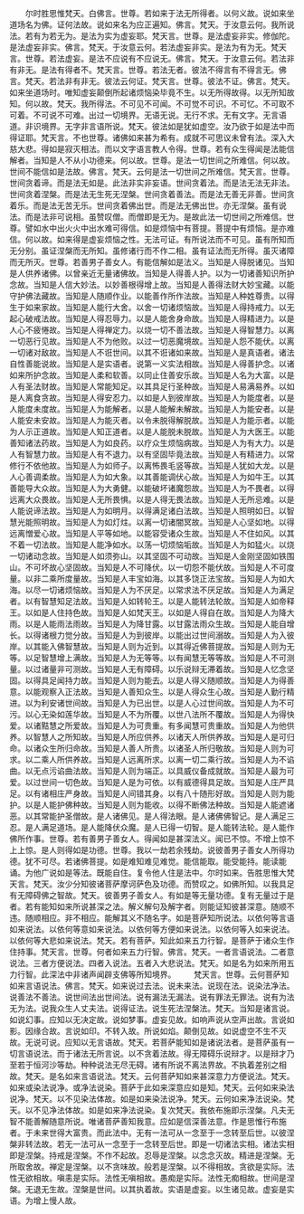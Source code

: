 <!-- { "loadSidebar": true } -->
　　尔时胜思惟梵天。白佛言。世尊。若如来于法无所得者。以何义故。说如来坐道场名为佛。证何法故。说如来名为应正遍知。佛言。梵天。于汝意云何。我所说法。若有为若无为。是法为实为虚妄耶。梵天言。世尊。是法虚妄非实。修伽陀。是法虚妄非实。佛言。梵天。于汝意云何。若法虚妄非实。是法为有为无。梵天言。世尊。若法虚妄。是法不应说有不应说无。佛言。梵天。于汝意云何。若法非有非无。是法有得者不。梵天言。世尊。若法无者。彼法不得言有不得言无。佛言。梵天。若法非有非无。彼法云何证。梵天言。世尊。彼法不证。佛言。梵天。如来坐道场时。唯知虚妄颠倒所起诸烦恼染毕竟不生。以无所得故得。以无所知故知。何以故。梵天。我所得法。不可见不可闻。不可觉不可识。不可忆。不可取不可着。不可说不可难。出过一切境界。无语无说。无行不求。无有文字。无言语道。非识境界。无字非言语所说。梵天。彼法如是犹如虚空。汝乃欲于如是法中而得证耶。梵天言。不也世尊。诸佛如来甚为希有。成就不可思议未曾有法。深入大慈大悲。得如是寂灭相法。而以文字语言教人令得。世尊。若有众生得闻是法能信解者。当知是人不从小功德来。何以故。世尊。是法一切世间之所难信。何以故。世间不能信如是法故。佛言。梵天。云何是法一切世间之所难信。梵天言。世尊。世间贪着谛。而是法无如是。此法非实非妄语。世间贪着法。而是法无法无非法。世间贪着涅槃。而是法无生死无涅槃。世间贪着善法。而是法无善无非善。世间贪着乐。而是法无苦无乐。世间贪着佛出世。而是法无佛出世。亦无涅槃。虽有说法。而是法非可说相。虽赞叹僧。而僧即是无为。是故此法一切世间之所难信。世尊。譬如水中出火火中出水难可得信。如是烦恼中有菩提。菩提中有烦恼。是亦难信。何以故。如来得是虚妄烦恼之性。无法可证。有所说法而不可见。虽有所知而无分别。虽证涅槃而无所知。虽修诸行而不作二相。虽有证法而无所得。虽灭诸障而无所灭。世尊。若善男子善女人。有能信解如是法义。当知是人得脱诸见。当知是人供养诸佛。以曾亲近无量诸佛故。当知是人得善人护。以为一切诸善知识所护念故。当知是人信大妙法。以妙善根得增上故。当知是人善得法财大妙宝藏。以能守护佛法藏故。当知是人随顺作业。以能善作所作法故。当知是人种姓尊贵。以得生于如来家故。当知是人能行大舍。以舍一切诸烦恼故。当知是人得持戒力。以无起心破戒法故。当知是人得忍辱力。以是人能舍身命故。当知是人得精进力。以是人心不疲惓故。当知是人得禅定力。以烧一切不善法故。当知是人得智慧力。以离一切恶行见故。当知是人不为他败。以过一切恶魔境故。当知是人怨不能伏。以离一切诸对敌故。当知是人不诳世间。以其不诳诸如来故。当知是人是真语者。诸法自性善能说故。当知是人是实语者。说第一义实法相故。当知是人得善护念。以诸如来所护念故。当知是人柔和软善。以同止住善安乐故。当知是人名为大富。以是人有圣法财故。当知是人常能知足。以其具足行圣种故。当知是人易满易养。以如是人离食贪故。当知是人得安忍力。以如是人到彼岸故。当知是人为能度者。以是人能度未度故。当知是人为能解者。以是人能解未解故。当知是人为能安者。以是人能安未安故。当知是人为能灭者。以令未脱得解脱故。当知是人为能示者。以能为人示正道故。当知是人知正道者。以是人能脱未脱故。当知是人为大医王。以能善知诸法药故。当知是人为如良药。以疗众生烦恼病故。当知是人为有大力。以是人有智慧力故。当知是人有不退力。以有坚固毕竟法故。当知是人有精进力。以常修行不依他故。当知是人为如师子。以离怖畏毛竖等故。当知是人犹如大龙。以是人心善调柔故。当知是人为如大象。以其善能调伏心故。当知是人为如牛王。以其善能导大众故。当知是人为大勇健。以能破坏诸魔怨故。当知是人为不畏者。以得远离大众畏故。当知是人无所畏惧。以是人得无畏法故。当知是人无所忌难。以是人能说谛法故。当知是人为如明月。以得满足诸白法故。当知是人照明如日。以智慧光能照明故。当知是人为如灯炷。以离一切诸闇冥故。当知是人心坚如地。以得远离憎爱心故。当知是人平等如地。以能容受诸众生故。当知是人不住如风。以其不着一切法故。当知是人能净如水。以荡一切烦恼垢故。当知是人为如猛火。以烧一切诸动念故。当知是人如须弥山。以其坚固不可动故。当知是人金刚坚固如铁围山。不可坏故心坚固故。当知是人不可降伏。以一切怨不能伏故。当知是人不可度量。以非二乘所度量故。当知是人丰宝如海。以其多饶正法宝故。当知是人为如大海。以尽一切诸烦恼故。当知是人为不厌足。以常求法不厌足故。当知是人为满足者。以有智慧知足法故。当知是人如转轮王。以是人能转法轮故。当知是人如帝释王。以如是人住持色故。当知是人如梵天王。以如是人得自在故。当知是人为降大雨。以是人能雨法雨故。当知是人为降甘露。以甘露法雨众生故。当知是人能自增长。以得诸根力觉分故。当知是人为到彼岸。以能出过世间溺故。当知是人为入彼岸。以其能入佛智慧故。当知是人则为近到。以其得近佛菩提故。当知是人则为无等。以足智慧增上满故。当知是人为无等等。以有闻慧无等等故。当知是人不可测量。以过诸量非可测故。当知是人无有障碍。以乐说辩无滞着故。当知是人忆念坚固。以得具足闻持力故。当知是人则为能去。以是人得义随顺故。当知是人为得善意。以能观察入正法故。当知是人善知众生。以是人得众生心故。当知是人勤行精进。以为利安诸世间故。当知是人为已出世。以是人心过世间故。当知是人为不可污。以心无染如莲华故。当知是人不为所覆。以世八法所不覆故。当知是人为得快爱。以诸黠慧之所爱故。当知是人为可贵重。有多闻慧可贵重故。当知是人为他供养。以智慧人之所知故。当知是人所应供养。以诸天人所供养故。当知是人是可归命。以诸众生所归命故。当知是人善人所贵。以诸圣人所归敬故。当知是人则为可求。以二乘人所供养故。当知是人远离所求。以离一切二乘行故。当知是人为不谄曲。以无点污谄曲法故。当知是人则为端正。以具威仪备成就故。当知是人最为可爱。以过世间一切色故。当知是人是为可依。以有威德得具足故。当知是人庄严具足。以有诸相庄严身故。当知是人间错其身。以有八十随形好故。当知是人则为能护。以是人能护佛种故。当知是人则为能收。以得不断佛法种故。当知是人能遮诸恶。以其常能护圣僧故。是人诸佛见。是人得法眼。是人诸佛佛智记。是人满足三忍。是人满足道场。是人能降伏众魔。是人已得一切智。是人能转法轮。是人能作佛所作事。世尊。若有善男子善女人。得闻如是甚深法义。闻已不惊。不增上惊不上上惊。是人则得如是功德。世尊。我以一劫若余残劫。说彼善男子善女人所得功德。犹不可尽。若诸佛菩提。如是难知难见难觉。能信能取。能受能持。能读能诵。为他广说如是等法。既能自住。复令他人住是法中。尔时如来。告胜思惟大梵天言。梵天。汝少分知彼诸菩萨摩诃萨色及功德。而赞叹之。如佛所知。以我具足有无障碍佛之智故。梵天。彼善男子善女人。有如是等无量功德。复有无量过于是者。若有能知如来所说甚深之法。解义解句及解字者。则能证知彼甚深意。随顺不违。随顺相应。非不相应。能解其义不随名字。如是菩萨知所说法。以依何等言语如来说法。以依何等意如来说法。以依何等方便如来说法。以依何等入如来说法。以依何等大悲如来说法。梵天。若有菩萨。知此如来五力行智。是菩萨于诸众生作住持事。梵天言。世尊。何者如来五力行智。佛言。梵天。一者言语说法。二者意说法。三者方便说法。四者入说法。五者入大悲说法。梵天。如是名为如来所用五力行智。此深法中非诸声闻辟支佛等所知境界。
　　梵天言。世尊。云何菩萨知如来言语说法。佛言。梵天。如来说过去法。说未来法。说现在法。说染法净法。说善法不善法。说世间法出世间法。说有漏法无漏法。说有罪法无罪法。说有为法无为法。说我众生人丈夫法。说得证法。说生死法涅槃法。梵天。当知是诸言说。如说幻事。应知以无决定故。说如梦事。虚妄见故。如响声说从空声出故。言说如影。因缘合故。言说如印。不转入故。所说如焰。颠倒见故。如说虚空不生不灭故。无说可说。应知以无言语故。梵天。若菩萨能知如是诸说法者。是菩萨虽有一切言语说法。而于诸法无所言说。以不贪着法故。得无障碍乐说辩才。以是辩才乃至若于恒河沙等劫。种种说法无尽无碍。诸有所说不离法界故。不执着差别之相故。梵天。是名如来言语说法。梵天。云何菩萨知如来甚深意力方便说法。梵天。如来或染法说净。或净法说染。菩萨于此如来深意应如是知。梵天。云何如来染法说净。梵天。以不见染法体故。如是如来染法说净。梵天。云何如来净法说染。梵天。以不见净法体故。如是如来净法说染。复次梵天。我依布施即示涅槃。凡夫无智不能善解随意所说。唯诸菩萨善知我意。应如是信深善法意。作是思惟行布施者。于未来世得大富贵。而此法中。无有一法可从一念至于一念转至后世。以彼涅槃非转法故。若无一法可从一念至于一念转至后世。即是一切诸法实相。诸法实相即是涅槃。持戒是涅槃。不作不起故。忍辱是涅槃。以念念灭故。精进是涅槃。无所取舍故。禅定是涅槃。以不贪味故。般若是涅槃。以不得相故。贪欲是实际。法性无欲相故。嗔恚是实际。法性无嗔相故。愚痴是实际。法性无痴相故。世间是涅槃。无退无生故。涅槃是世间。以其执着故。实语是虚妄。以生诸见故。虚妄是实语。为增上慢人故。
